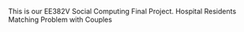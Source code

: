 This is our EE382V Social Computing Final Project.
Hospital Residents Matching Problem with Couples
